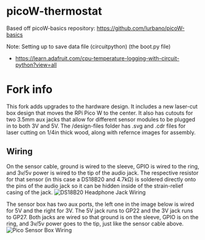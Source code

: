 # picoW-thermostat

Based off picoW-basics repository: https://github.com/lurbano/picoW-basics

Note: Setting up to save data file (circuitpython) (the boot.py file)
* https://learn.adafruit.com/cpu-temperature-logging-with-circuit-python?view=all

# Fork info

This fork adds upgrades to the hardware design. It includes a new laser-cut box design that moves the RPi Pico W to the center. It also has cutouts for two 3.5mm aux jacks that allow for different sensor modules to be plugged in to both 3V and 5V. The /design-files folder has .svg and .cdr files for laser cutting on 1/4in thick wood, along with refernce images for assembly.

## Wiring

On the sensor cable, ground is wired to the sleeve, GPIO is wired to the ring, and 3v/5v power is wired to the tip of the audio jack. The respective resistor for that sensor (in this case a DS18B20 and 4.7kΩ) is soldered directly onto the pins of the audio jack so it can be hidden inside of the strain-relief casing of the jack.
![DS18B20 Headphone Jack Wiring](https://github.com/user-attachments/assets/91c090f0-49b4-48bf-a0cd-37d84b9f4ae4)

The sensor box has two aux ports, the left one in the image below is wired for 5V and the right for 3V. The 5V jack runs to GP22 and the 3V jack runs to GP27. Both jacks are wired so that ground is on the sleeve, GPIO is on the ring, and 3v/5v power goes to the tip, just like the sensor cable above.
![Pico Sensor Box Wiring](https://github.com/user-attachments/assets/c18a5a3e-8525-438f-a569-dfc9990ae887)
